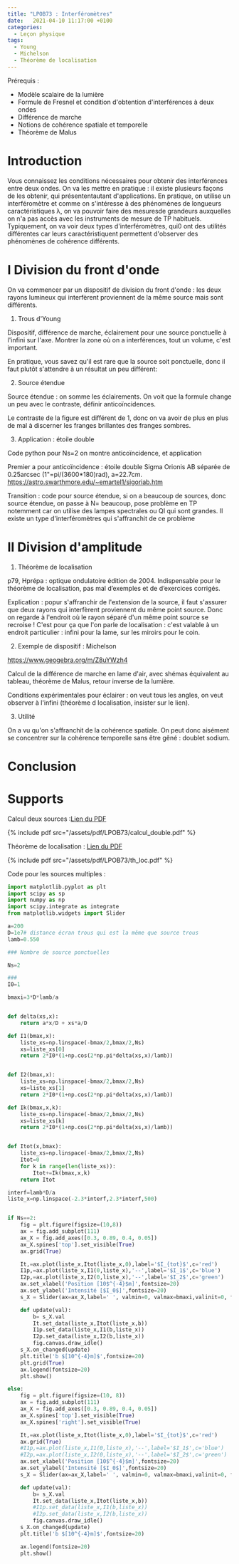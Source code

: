 ```yaml
---
title: "LPOB73 : Interféromètres"
date:   2021-04-10 11:17:00 +0100
categories:
  - Leçon physique
tags:
  - Young
  - Michelson
  - Théorème de localisation
---
```

Prérequis : 
- Modèle scalaire de la lumière
- Formule de Fresnel et condition d'obtention d'interférences à deux ondes
- Différence de marche
- Notions de cohérence spatiale et temporelle
- Théorème de Malus

# Introduction

Vous connaissez les conditions nécessaires pour obtenir des interférences entre deux ondes. On va les mettre en pratique : il existe plusieurs façons de les obtenir, qui 
présententautant d'applications. En pratique, on utilise un interféromètre et comme on s'intéresse à des phénomènes de longueurs caractéristiques &lambda;, on va pouvoir 
faire des mesuresde grandeurs auxquelles on n'a pas accès avec les instruments de mesure de TP habituels. Typiquement, on va voir deux types d'interféromètres, qui0
ont des utilités différentes car leurs caractéristiquent permettent d'observer des phénomènes de cohérence différents.

# I Division du front d'onde
On va commencer par un dispositif de division du front d'onde : les deux rayons lumineux qui interfèrent proviennent de la même source mais sont différents.

1) Trous d'Young

Dispositif, différence de marche, éclairement pour une source ponctuelle à l'infini sur l'axe. Montrer la zone où on a interférences, tout un volume, c'est important.

En pratique, vous savez qu'il est rare que la source soit ponctuelle, donc il faut plutôt s'attendre à un résultat un peu différent:

2) Source étendue

Source étendue : on somme les éclairements. On voit que la formule change un peu avec le contraste, définir anticoïncidences.

Le contraste de la figure est différent de 1, donc on va avoir de plus en plus de mal à discerner les franges brillantes des franges sombres. 

3) Application : étoile double

Code python pour Ns=2 on montre anticoïncidence, et application 

Premier a pour anticoïncidence : étoile double Sigma Orionis AB séparée de 0.25arcsec (1"=pi/(3600*180)rad), a=22.7cm. https://astro.swarthmore.edu/~emartel1/sigoriab.htm

Transition : code pour source étendue, si on a beaucoup de sources, donc source étendue, on passe à N= beaucoup, 
pose problème en TP notemment car on utilise des lampes spectrales ou QI qui sont grandes. Il existe un type d'interféromètres qui s'affranchit de ce problème

# II Division d'amplitude

1) Théorème de localisation

p79, Hprépa : optique ondulatoire édition de 2004.  Indispensable pour le théorème de localisation, pas mal
d’exemples et de d’exercices corrigés.

Explication : popur s'affranchir de l'extension de la source, il faut s'assurer que deux rayons qui interfèrent proviennent du même point source. Donc on regarde à l'endroit où le rayon séparé d'un même point source se recroise ! C'est pour ça que l'on parle de localisation : c'est valable à un endroit particulier : infini pour la lame, sur les miroirs pour le coin. 

2) Exemple de dispositif : Michelson

https://www.geogebra.org/m/Z8uYWzh4

Calcul de la différence de marche en lame d'air, avec shémas équivalent au tableau, théorème de Malus, retour inverse de la lumière.

Conditions expérimentales pour éclairer : on veut tous les angles, on veut observer à l'infini (théorème d localisation, insister sur le lien).

3) Utilité

On a vu qu'on s'affranchit de la cohérence spatiale. On peut donc aisément se concentrer sur la cohérence temporelle sans être gêné : doublet sodium.

# Conclusion

# Supports

Calcul deux sources :[Lien du PDF](/assets/pdf/LPOB73/calcul_double.pdf)

{% include pdf src="/assets/pdf/LPOB73/calcul_double.pdf" %}

Théorème de localisation : [Lien du PDF](/assets/pdf/LPOB73/th_loc.pdf)

{% include pdf src="/assets/pdf/LPOB73/th_loc.pdf" %}

Code pour les sources multiples : 
``` python
import matplotlib.pyplot as plt
import scipy as sp
import numpy as np
import scipy.integrate as integrate
from matplotlib.widgets import Slider

a=200
D=1e7# distance écran trous qui est la même que source trous
lamb=0.550

### Nombre de source ponctuelles

Ns=2

###
I0=1

bmaxi=3*D*lamb/a


def delta(xs,x):
    return a*x/D + xs*a/D

def I1(bmax,x):
    liste_xs=np.linspace(-bmax/2,bmax/2,Ns)
    xs=liste_xs[0]
    return 2*I0*(1+np.cos(2*np.pi*delta(xs,x)/lamb))


def I2(bmax,x):
    liste_xs=np.linspace(-bmax/2,bmax/2,Ns)
    xs=liste_xs[1]
    return 2*I0*(1+np.cos(2*np.pi*delta(xs,x)/lamb))

def Ik(bmax,x,k):
    liste_xs=np.linspace(-bmax/2,bmax/2,Ns)
    xs=liste_xs[k]
    return 2*I0*(1+np.cos(2*np.pi*delta(xs,x)/lamb))


def Itot(x,bmax):
    liste_xs=np.linspace(-bmax/2,bmax/2,Ns)
    Itot=0
    for k in range(len(liste_xs)):
        Itot+=Ik(bmax,x,k)
    return Itot

interf=lamb*D/a
liste_x=np.linspace(-2.3*interf,2.3*interf,500)


if Ns==2:
    fig = plt.figure(figsize=(10,8))
    ax = fig.add_subplot(111)
    ax_X = fig.add_axes([0.3, 0.89, 0.4, 0.05])
    ax_X.spines['top'].set_visible(True)
    ax.grid(True)

    It,=ax.plot(liste_x,Itot(liste_x,0),label='$I_{tot}$',c='red')
    I1p,=ax.plot(liste_x,I1(0,liste_x),'--',label='$I_1$',c='blue')
    I2p,=ax.plot(liste_x,I2(0,liste_x),'--',label='$I_2$',c='green')
    ax.set_xlabel('Position [10$^{-4}$m]',fontsize=20)
    ax.set_ylabel('Intensité [$I_0$]',fontsize=20)
    s_X = Slider(ax=ax_X,label=' ', valmin=0, valmax=bmaxi,valinit=0, facecolor='gray')

    def update(val):
        b= s_X.val
        It.set_data(liste_x,Itot(liste_x,b))
        I1p.set_data(liste_x,I1(b,liste_x))
        I2p.set_data(liste_x,I2(b,liste_x))
        fig.canvas.draw_idle()
    s_X.on_changed(update)
    plt.title('b $[10^{-4}m]$',fontsize=20)
    plt.grid(True)
    ax.legend(fontsize=20)
    plt.show()

else:
    fig = plt.figure(figsize=(10, 8))
    ax = fig.add_subplot(111)
    ax_X = fig.add_axes([0.3, 0.89, 0.4, 0.05])
    ax_X.spines['top'].set_visible(True)
    ax_X.spines['right'].set_visible(True)

    It,=ax.plot(liste_x,Itot(liste_x,0),label='$I_{tot}$',c='red')
    ax.grid(True)
    #I1p,=ax.plot(liste_x,I1(0,liste_x),'--',label='$I_1$',c='blue')
    #I2p,=ax.plot(liste_x,I2(0,liste_x),'--',label='$I_2$',c='green')
    ax.set_xlabel('Position [10$^{-4}$m]',fontsize=20)
    ax.set_ylabel('Intensité [$I_0$]',fontsize=20)
    s_X = Slider(ax=ax_X,label=' ', valmin=0, valmax=bmaxi,valinit=0, facecolor='gray')

    def update(val):
        b= s_X.val
        It.set_data(liste_x,Itot(liste_x,b))
        #I1p.set_data(liste_x,I1(b,liste_x))
        #I2p.set_data(liste_x,I2(b,liste_x))
        fig.canvas.draw_idle()
    s_X.on_changed(update)
    plt.title('b $[10^{-4}m]$',fontsize=20)

    ax.legend(fontsize=20)
    plt.show()
```

